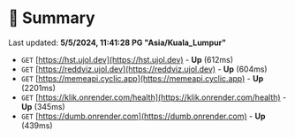 # 📖 Summary
Last updated: **5/5/2024, 11:41:28 PG "Asia/Kuala_Lumpur"**

- `GET` [https://hst.ujol.dev](https://hst.ujol.dev) - **Up** (612ms)
- `GET` [https://reddviz.ujol.dev](https://reddviz.ujol.dev) - **Up** (604ms)
- `GET` [https://memeapi.cyclic.app](https://memeapi.cyclic.app) - **Up** (2201ms)
- `GET` [https://klik.onrender.com/health](https://klik.onrender.com/health) - **Up** (345ms)
- `GET` [https://dumb.onrender.com](https://dumb.onrender.com) - **Up** (439ms)
